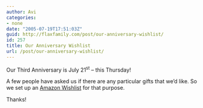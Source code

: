```yaml
---
author: Avi
categories:
- none
date: "2005-07-19T17:51:03Z"
guid: http://flaxfamily.com/post/our-anniversary-wishlist/
id: 257
title: Our Anniversary Wishlist
url: /post/our-anniversary-wishlist/
---
```

Our Third Anniversary is July 21<sup>st</sup> &#8211; this Thursday!

A few people have asked us if there are any particular gifts that we&#8217;d like. So we set up an [Amazon Wishlist](http://amazon.com/gp/registry/8VOE9OPU7JRA) for that purpose.

Thanks!